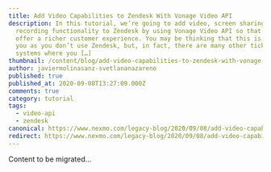 ```yaml
---
title: Add Video Capabilities to Zendesk With Vonage Video API
description: In this tutorial, we’re going to add video, screen sharing and
  recording functionality to Zendesk by using Vonage Video API so that you can
  offer a richer customer experience. You may be thinking that this is not for
  you as you don’t use Zendesk, but, in fact, there are many other ticketing
  systems where you […]
thumbnail: /content/blog/add-video-capabilities-to-zendesk-with-vonage-video-api/Blog_Zendesk_VideoAPI_1200x600.png
author: javiermolinasanz-svetlananazareno
published: true
published_at: 2020-09-08T13:27:09.000Z
comments: true
category: tutorial
tags:
  - video-api
  - zendesk
canonical: https://www.nexmo.com/legacy-blog/2020/09/08/add-video-capabilities-to-zendesk-with-vonage-video-api
redirect: https://www.nexmo.com/legacy-blog/2020/09/08/add-video-capabilities-to-zendesk-with-vonage-video-api
---
```


Content to be migrated...
